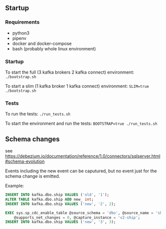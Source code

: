 ## Startup

### Requirements

- python3
- pipenv
- docker and docker-compose
- bash (probably whole linux environment)

### Startup

To start the full (3 kafka brokers 2 kafka connect) environment: `./bootstrap.sh`

To start a slim (1 kafka broker 1 kafka connect) environment: `SLIM=true ./bootstrap.sh`

### Tests

To run the tests: `./run_tests.sh`

To start the environment and run the tests: `BOOTSTRAP=true ./run_tests.sh`

## Schema changes

see https://debezium.io/documentation/reference/1.0/connectors/sqlserver.html#schema-evolution

Events including the new event can be caputured, but no event just for the schema change is emitted.

Example:

```sql
INSERT INTO kafka.dbo.ship VALUES ('old', '1');
ALTER TABLE kafka.dbo.ship ADD new_ int;
INSERT INTO kafka.dbo.ship VALUES ('new', '2', 2);

EXEC sys.sp_cdc_enable_table @source_schema = 'dbo', @source_name = 'ship', @role_name = NULL,
    @supports_net_changes = 0, @capture_instance = 'v2-ship';
INSERT INTO kafka.dbo.ship VALUES ('new', '3', 3);
```
